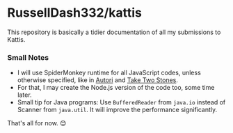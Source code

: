 # RussellDash332/kattis
This repository is basically a tidier documentation of all my submissions to Kattis.

### Small Notes
+ I will use SpiderMonkey runtime for all JavaScript codes, unless otherwise specified, like in [Autori](https://github.com/RussellDash332/kattis/tree/master/Autori) and [Take Two Stones](https://github.com/RussellDash332/kattis/tree/master/Take%20Two%20Stones).
+ For that, I may create the Node.js version of the code too, some time later.
+ Small tip for Java programs: Use ```BufferedReader``` from ```java.io``` instead of Scanner from ```java.util```. It will improve the performance significantly.

That's all for now. 😊